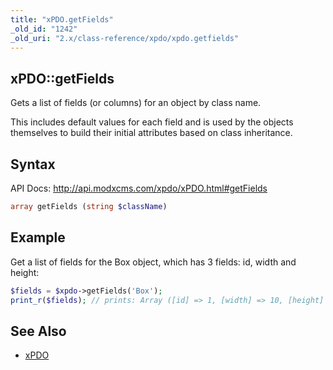 ```yaml
---
title: "xPDO.getFields"
_old_id: "1242"
_old_uri: "2.x/class-reference/xpdo/xpdo.getfields"
---
```


## xPDO::getFields

Gets a list of fields (or columns) for an object by class name.

This includes default values for each field and is used by the objects themselves to build their initial attributes based on class inheritance.

## Syntax

API Docs: <http://api.modxcms.com/xpdo/xPDO.html#getFields>

``` php 
array getFields (string $className)
```

## Example

Get a list of fields for the Box object, which has 3 fields: id, width and height:

``` php 
$fields = $xpdo->getFields('Box');
print_r($fields); // prints: Array ([id] => 1, [width] => 10, [height] => 23)
```

## See Also

- [xPDO](xpdo/class-reference/xpdo "xPDO")